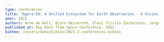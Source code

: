 ```yaml
---
type: conferences
title: "Agora-EO: A Unified Ecosystem for Earth Observation - A Vision for Boosting EO Data Literacy"
year: 2021
authors: Arne de Wall, Björn Deiseroth, Eleni Tzirita Zacharatou, Jorge-Arnulfo Quiané-Ruiz, Begüm Demir and Volker Markl
published_at: Big Data from Space Conference, 2021
bibtex: /assets/data/bibtex/2021-3-conferences.bibtex 
---
```

